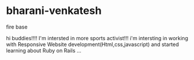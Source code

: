 # bharani-venkatesh
fire base

hi buddies!!!!
    I'm intersted in more sports activist!!!
    i'm intersting in working with Responsive Website development(Html,css,javascript) and started learning about Ruby on Rails ...
    
   
   
